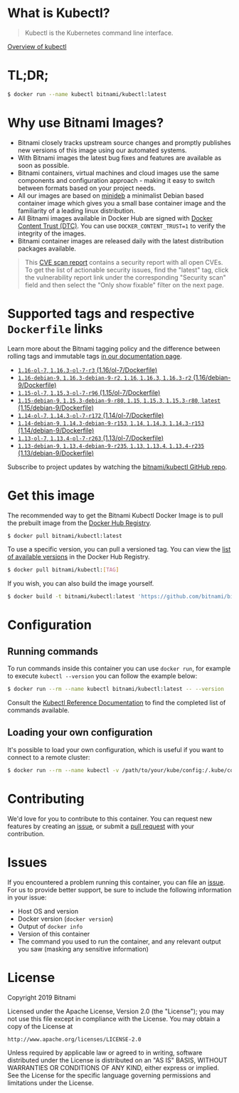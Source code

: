 
# What is Kubectl?

> Kubectl is the Kubernetes command line interface.

[Overview of kubectl](https://kubernetes.io/docs/reference/kubectl/overview/)

# TL;DR;

```bash
$ docker run --name kubectl bitnami/kubectl:latest
```

# Why use Bitnami Images?

* Bitnami closely tracks upstream source changes and promptly publishes new versions of this image using our automated systems.
* With Bitnami images the latest bug fixes and features are available as soon as possible.
* Bitnami containers, virtual machines and cloud images use the same components and configuration approach - making it easy to switch between formats based on your project needs.
* All our images are based on [minideb](https://github.com/bitnami/minideb) a minimalist Debian based container image which gives you a small base container image and the familiarity of a leading linux distribution.
* All Bitnami images available in Docker Hub are signed with [Docker Content Trust (DTC)](https://docs.docker.com/engine/security/trust/content_trust/). You can use `DOCKER_CONTENT_TRUST=1` to verify the integrity of the images.
* Bitnami container images are released daily with the latest distribution packages available.


> This [CVE scan report](https://quay.io/repository/bitnami/kubectl?tab=tags) contains a security report with all open CVEs. To get the list of actionable security issues, find the "latest" tag, click the vulnerability report link under the corresponding "Security scan" field and then select the "Only show fixable" filter on the next page.

# Supported tags and respective `Dockerfile` links

Learn more about the Bitnami tagging policy and the difference between rolling tags and immutable tags [in our documentation page](https://docs.bitnami.com/containers/how-to/understand-rolling-tags-containers/).


* [`1.16-ol-7`, `1.16.3-ol-7-r3` (1.16/ol-7/Dockerfile)](https://github.com/bitnami/bitnami-docker-kubectl/blob/1.16.3-ol-7-r3/1.16/ol-7/Dockerfile)
* [`1.16-debian-9`, `1.16.3-debian-9-r2`, `1.16`, `1.16.3`, `1.16.3-r2` (1.16/debian-9/Dockerfile)](https://github.com/bitnami/bitnami-docker-kubectl/blob/1.16.3-debian-9-r2/1.16/debian-9/Dockerfile)
* [`1.15-ol-7`, `1.15.3-ol-7-r96` (1.15/ol-7/Dockerfile)](https://github.com/bitnami/bitnami-docker-kubectl/blob/1.15.3-ol-7-r96/1.15/ol-7/Dockerfile)
* [`1.15-debian-9`, `1.15.3-debian-9-r80`, `1.15`, `1.15.3`, `1.15.3-r80`, `latest` (1.15/debian-9/Dockerfile)](https://github.com/bitnami/bitnami-docker-kubectl/blob/1.15.3-debian-9-r80/1.15/debian-9/Dockerfile)
* [`1.14-ol-7`, `1.14.3-ol-7-r172` (1.14/ol-7/Dockerfile)](https://github.com/bitnami/bitnami-docker-kubectl/blob/1.14.3-ol-7-r172/1.14/ol-7/Dockerfile)
* [`1.14-debian-9`, `1.14.3-debian-9-r153`, `1.14`, `1.14.3`, `1.14.3-r153` (1.14/debian-9/Dockerfile)](https://github.com/bitnami/bitnami-docker-kubectl/blob/1.14.3-debian-9-r153/1.14/debian-9/Dockerfile)
* [`1.13-ol-7`, `1.13.4-ol-7-r263` (1.13/ol-7/Dockerfile)](https://github.com/bitnami/bitnami-docker-kubectl/blob/1.13.4-ol-7-r263/1.13/ol-7/Dockerfile)
* [`1.13-debian-9`, `1.13.4-debian-9-r235`, `1.13`, `1.13.4`, `1.13.4-r235` (1.13/debian-9/Dockerfile)](https://github.com/bitnami/bitnami-docker-kubectl/blob/1.13.4-debian-9-r235/1.13/debian-9/Dockerfile)

Subscribe to project updates by watching the [bitnami/kubectl GitHub repo](https://github.com/bitnami/bitnami-docker-kubectl).

# Get this image

The recommended way to get the Bitnami Kubectl Docker Image is to pull the prebuilt image from the [Docker Hub Registry](https://hub.docker.com/r/bitnami/kubectl).

```bash
$ docker pull bitnami/kubectl:latest
```

To use a specific version, you can pull a versioned tag. You can view the [list of available versions](https://hub.docker.com/r/bitnami/kubectl/tags/) in the Docker Hub Registry.

```bash
$ docker pull bitnami/kubectl:[TAG]
```

If you wish, you can also build the image yourself.

```bash
$ docker build -t bitnami/kubectl:latest 'https://github.com/bitnami/bitnami-docker-kubectl.git#master:1.15/debian-9'
```

# Configuration

## Running commands

To run commands inside this container you can use `docker run`, for example to execute `kubectl --version` you can follow the example below:

```bash
$ docker run --rm --name kubectl bitnami/kubectl:latest -- --version
```

Consult the [Kubectl Reference Documentation](https://kubernetes.io/docs/reference/generated/kubectl/kubectl-commands) to find the completed list of commands available.

## Loading your own configuration

It's possible to load your own configuration, which is useful if you want to connect to a remote cluster:

```bash
$ docker run --rm --name kubectl -v /path/to/your/kube/config:/.kube/config bitnami/kubectl:latest
```

# Contributing

We'd love for you to contribute to this container. You can request new features by creating an [issue](https://github.com/bitnami/bitnami-docker-kubectl/issues), or submit a [pull request](https://github.com/bitnami/bitnami-docker-kubectl/pulls) with your contribution.

# Issues

If you encountered a problem running this container, you can file an [issue](https://github.com/bitnami/bitnami-docker-kubectl/issues). For us to provide better support, be sure to include the following information in your issue:

- Host OS and version
- Docker version (`docker version`)
- Output of `docker info`
- Version of this container
- The command you used to run the container, and any relevant output you saw (masking any sensitive information)

# License

Copyright 2019 Bitnami

Licensed under the Apache License, Version 2.0 (the "License");
you may not use this file except in compliance with the License.
You may obtain a copy of the License at

    http://www.apache.org/licenses/LICENSE-2.0

Unless required by applicable law or agreed to in writing, software
distributed under the License is distributed on an "AS IS" BASIS,
WITHOUT WARRANTIES OR CONDITIONS OF ANY KIND, either express or implied.
See the License for the specific language governing permissions and
limitations under the License.
